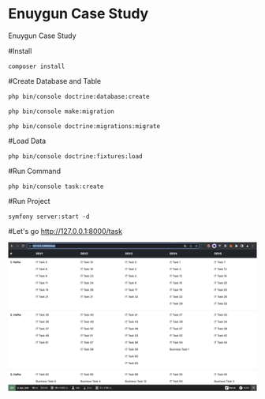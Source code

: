 # Enuygun Case Study

Enuygun Case Study

#Install

```
composer install
```

#Create Database and Table

```
php bin/console doctrine:database:create
```

```
php bin/console make:migration
```

```
php bin/console doctrine:migrations:migrate
```

#Load Data

```
php bin/console doctrine:fixtures:load
```

#Run Command

```
php bin/console task:create
```

#Run Project

```
symfony server:start -d
```

#Let's go http://127.0.0.1:8000/task

![alt text](https://github.com/bilalceyylan/enuygun-case-study/blob/main/public/enuygun-to-do-planning.png?raw=true)
